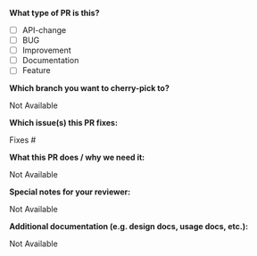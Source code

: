 **What type of PR is this?**

- [ ] API-change
- [ ] BUG
- [ ] Improvement
- [ ] Documentation
- [ ] Feature

**Which branch you want to cherry-pick to?**

Not Available

**Which issue(s) this PR fixes:**

Fixes #

**What this PR does / why we need it:**

Not Available

**Special notes for your reviewer:**

Not Available

**Additional documentation (e.g. design docs, usage docs, etc.):**

Not Available
